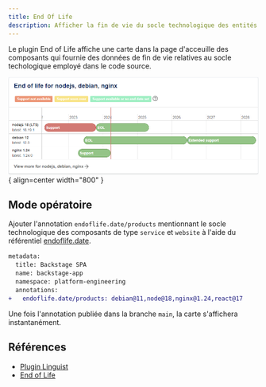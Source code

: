 ```yaml
---
title: End Of Life
description: Afficher la fin de vie du socle technologique des entités
---
```


Le plugin End of Life affiche une carte dans la page d'acceuille des composants qui fournie des données de fin de vie relatives au socle techologique employé dans le code source.

![End of Life](./media/end-of-life.png){ align=center width="800" }

## Mode opératoire

Ajouter l'annotation `endoflife.date/products` mentionnant le socle technologique des composants de type `service` et `website` à l'aide du référentiel [endoflife.date](https://endoflife.date).

```diff
metadata:
  title: Backstage SPA
  name: backstage-app
  namespace: platform-engineering
  annotations:
+   endoflife.date/products: debian@11,node@18,nginx@1.24,react@17
```

Une fois l'annotation publiée dans la branche `main`, la carte s'affichera instantanément.

## Références

* [Plugin Linguist](https://github.com/dweber019/backstage-plugins/tree/main/plugins/endoflife)
* [End of Life](https://endoflife.date)